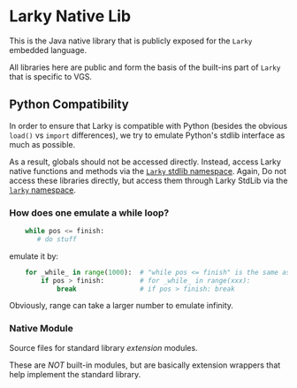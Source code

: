# Larky Native Lib

This is the Java native library that is publicly exposed for the `Larky` embedded language.

All libraries here are public and form the basis of the built-ins part of `Larky` that is specific to VGS.

## Python Compatibility

In order to ensure that Larky is compatible with Python (besides the obvious `load()` vs `import` differences), we try to emulate Python's stdlib interface as much as possible. 

As a result, globals should not be accessed directly. Instead, access Larky native functions and methods via the [`Larky` stdlib namespace](https://github.com/verygoodsecurity/starlarky/blob/master/larky/src/main/resources/stdlib/larky.star). Again, Do not access these libraries directly, but access them through Larky StdLib via the [`larky` namespace](https://github.com/verygoodsecurity/starlarky/blob/master/larky/src/main/resources/stdlib/larky.star). 

### How does one emulate a while loop?
```python
    while pos <= finish:
       # do stuff
```

emulate it by:

```python
    for _while_ in range(1000):  # "while pos <= finish" is the same as:
        if pos > finish:         # for _while_ in range(xxx):
            break                # if pos > finish: break
```

Obviously, range can take a larger number to emulate infinity.

### Native Module

Source files for standard library _extension_ modules.

These are *NOT* built-in modules, but are basically extension wrappers that help
implement the standard library. 